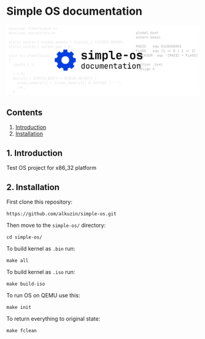 # Simple OS documentation

<img src="../res/simple-os-doc-banner.png">

## Contents

1. [Introduction](#1-introduction)
2. [Installation](#2-installation)

## 1. Introduction
Test OS project for x86_32 platform

## 2. Installation
First clone this repository:
```console
https://github.com/alkuzin/simple-os.git
```
Then move to the `simple-os/` directory:
```console
cd simple-os/
```

To build kernel as `.bin` run:

```console
make all
```

To build kernel as `.iso` run:

```console
make build-iso
```
To run OS on QEMU use this:
 ```console
make init
```

To return everything to original state:
```console
make fclean
```